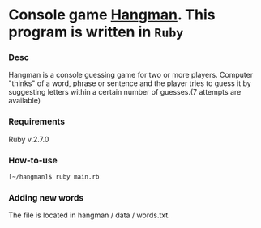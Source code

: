 Console game
**[Hangman](https://en.wikipedia.org/wiki/Hangman_(game)). 
This program is written in `Ruby`**
============

### Desc

Hangman is a console guessing game for two or more players. Computer "thinks" of a word, 
phrase or sentence and the player tries to guess it by suggesting letters 
within a certain number of guesses.(7 attempts are available)

### Requirements

Ruby v.2.7.0

### How-to-use

```bash
[~/hangman]$ ruby main.rb
```
### Adding new words
The file is located in hangman / data / words.txt.
